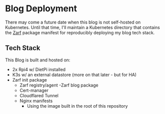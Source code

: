 # Blog Deployment

There may come a future date when this blog is not self-hosted on Kubernetes. Until that time, I'll maintain a Kubernetes directory that contains the [Zarf](zarf.dev) package manifest for reproducibly deploying my blog tech stack.

## Tech Stack

This Blog is built and hosted on:
- 2x Rpi4 w/ DietPi installed
- K3s w/ an external datastore (more on that later - but for HA)
- Zarf init package
    - Zarf registry/agent
-Zarf blog package
    - Cert-manager
    - Cloudflared Tunnel
    - Nginx manifests
        - Using the image built in the root of this repository